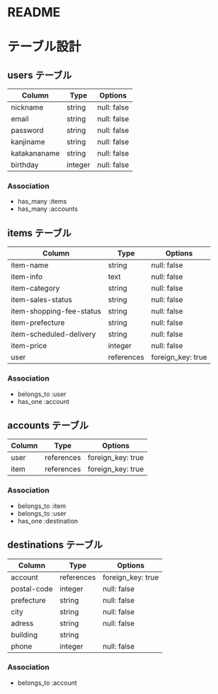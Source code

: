 # README
# テーブル設計


## users テーブル

| Column             | Type    | Options     |
| ------------------ | ------- | ----------- |
| nickname           | string  | null: false |
| email              | string  | null: false |
| password           | string  | null: false |
| kanjiname          | string  | null: false |
| katakananame       | string  | null: false |
| birthday           | integer | null: false |


### Association

- has_many :items
- has_many :accounts


## items テーブル

| Column                   | Type          | Options           |
| ----------------------   | ------------- | ----------------- |
| item-name                | string        | null: false       |
| item-info                | text          | null: false       |
| item-category            | string        | null: false       |
| item-sales-status        | string        | null: false       |
| item-shopping-fee-status | string        | null: false       |
| item-prefecture          | string        | null: false       |
| item-scheduled-delivery  | string        | null: false       |
| item-price               | integer       | null: false       |
| user                     | references    | foreign_key: true |

### Association

- belongs_to :user
- has_one :account


## accounts テーブル

| Column   | Type       | Options          |
| -------- | ---------- | ---------------- |
| user     | references |foreign_key: true |
| item     | references |foreign_key: true |

### Association

- belongs_to :item
- belongs_to :user
- has_one :destination


## destinations テーブル

| Column      | Type       | Options          |
| ----------- | ---------- | ---------------- |
| account     | references |foreign_key: true |
| postal-code | integer    | null: false      |
| prefecture  | string     | null: false      |
| city        | string     | null: false      |
| adress      | string     | null: false      |
| building    | string     |                  |
| phone       | integer    | null: false      |


### Association

- belongs_to :account


